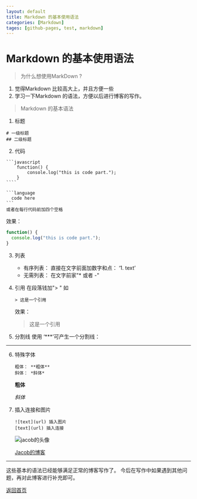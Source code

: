 ```yaml
---
layout: default
title: Markdown 的基本使用语法
categories: [Markdown]
tages: [github-pages, test, markdown]
---
```

# Markdown 的基本使用语法

> 为什么想使用MarkDown ?

1. 觉得Markdown 比较高大上，并且方便一些
2. 学习一下Markdown 的语法，方便以后进行博客的写作。

> Markdown 的基本语法
1. 标题
~~~
# 一级标题
## 二级标题
~~~
2. 代码
~~~
```javascript
    function() {
        console.log("this is code part.");
    }
````

```language
  code here
```
或者在每行代码前加四个空格
~~~
效果：
```javascript
function() {
  console.log("this is code part.");
}
```

3. 列表

    - 有序列表： 直接在文字前面加数字和点： ‘1. text’
    * 无需列表： 在文字前家"* 或者 -"
4. 引用
    在段落钱加"> " 
    如 
    ```
    > 这是一个引用
    ```
    效果：
    > 这是一个引用

5. 分割线
    使用 ‘***’可产生一个分割线：
***

6. 特殊字体
    ```
    粗体： **粗体**
    斜体： *斜体*
    ```
    **粗体**

    *斜体*
7. 插入连接和图片
    ```
    ![text](url) 插入图片
    [text](url) 插入连接
    ```
    ![jacob的头像](https://avatars2.githubusercontent.com/u/6623562?v=3&u=9a2ea9c55e79a3270653b0f5d1de84268314ba0a&s=400)

    [Jacob的博客](https://mrqiaobo.github.io/handbook/)
   
***

这些基本的语法已经能够满足正常的博客写作了。 今后在写作中如果遇到其他问题，再对此博客进行补充即可。

[返回首页]({{site.baseurl}})